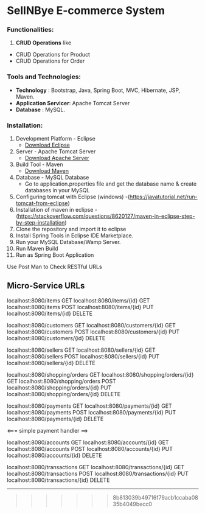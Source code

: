 # SellNBye E-commerce System

### Functionalities:

1. **CRUD Operations** like
* CRUD Operations for Product
* CRUD Operations for Order

### Tools and Technologies:
* **Technology** : Bootstrap, Java, Spring Boot, MVC, Hibernate, JSP, Maven.
* **Application Servicer**: Apache Tomcat Server
* **Database** : MySQL.
### Installation:
1. Development Platform - Eclipse
   * [Download Eclipse](https://www.eclipse.org/downloads/packages/eclipse-ide-java-ee-developers/mars2)
2. Server - Apache Tomcat Server
   * [Download Apache Server](https://tomcat.apache.org/download-70.cgi)
3. Build Tool - Maven
   * [Download Maven](https://maven.apache.org/download.cgi)
4. Database - MySQL Database
   * Go to application.properties file and get the database name & create databases in your MySQL
5. Configuring tomcat with Eclipse (windows) -(https://javatutorial.net/run-tomcat-from-eclipse)
6. Installation of maven in eclipse - (https://stackoverflow.com/questions/8620127/maven-in-eclipse-step-by-step-installation)
7. Clone the repository and import it to eclipse
8. Install Spring Tools in Eclipse IDE Marketplace.
9. Run your MySQL Database/Wamp Server.
10. Run Maven Build
11. Run as Spring Boot Application

Use Post Man to Check RESTful URLs

Micro-Service URLs
--------------

localhost:8080/items  GET
localhost:8080/items/{id}  GET
localhost:8080/items  POST
localhost:8080/items/{id}  PUT
localhost:8080/items/{id}  DELETE

localhost:8080/customers  GET
localhost:8080/customers/{id}  GET
localhost:8080/customers  POST
localhost:8080/customers/{id}  PUT
localhost:8080/customers/{id}  DELETE

localhost:8080/sellers  GET
localhost:8080/sellers/{id}  GET
localhost:8080/sellers  POST
localhost:8080/sellers/{id}  PUT
localhost:8080/sellers/{id}  DELETE

localhost:8080/shopping/orders  GET
localhost:8080/shopping/orders/{id}  GET
localhost:8080/shopping/orders  POST
localhost:8080/shopping/orders/{id}  PUT
localhost:8080/shopping/orders/{id}  DELETE

localhost:8080/payments  GET
localhost:8080/payments/{id}  GET
localhost:8080/payments  POST
localhost:8080/payments/{id}  PUT
localhost:8080/payments/{id}  DELETE

<=== simple payment handler ==>

localhost:8080/accounts  GET
localhost:8080/accounts/{id}  GET
localhost:8080/accounts  POST
localhost:8080/accounts/{id}  PUT
localhost:8080/accounts/{id}  DELETE

localhost:8080/transactions  GET
localhost:8080/transactions/{id}  GET
localhost:8080/transactions  POST
localhost:8080/transactions/{id}  PUT
localhost:8080/transactions/{id}  DELETE



----------------
>>>>>>> 8b813039b49716f79acb1ccaba0835b4049becc0
